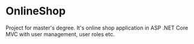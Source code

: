 # OnlineShop
Project for master's degree. It's online shop application in ASP .NET Core MVC with user management, user roles etc.
